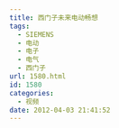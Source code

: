 ```yaml
---
title: 西门子未来电动畅想
tags:
  - SIEMENS
  - 电动
  - 电子
  - 电气
  - 西门子
url: 1580.html
id: 1580
categories:
  - 视频
date: 2012-04-03 21:41:52
---
```

